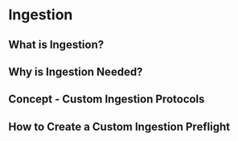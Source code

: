 # Ingestion

## What is Ingestion?

## Why is Ingestion Needed?

## Concept - Custom Ingestion Protocols

## How to Create a Custom Ingestion Preflight
